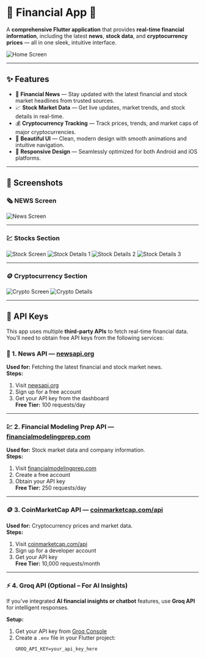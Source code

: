 # 💸 Financial App 📱

A **comprehensive Flutter application** that provides **real-time financial information**, including the latest **news**, **stock data**, and **cryptocurrency prices** — all in one sleek, intuitive interface.

![Home Screen](https://github.com/HemanthSingavarapu/FinancialAPP/blob/e62a90b4b98aeb73aefe4be58a48fb2b7cb92173/screenshots/HOMEPage1.png)

---

## ✨ Features

- 📰 **Financial News** — Stay updated with the latest financial and stock market headlines from trusted sources.  
- 📈 **Stock Market Data** — Get live updates, market trends, and stock details in real-time.  
- 💰 **Cryptocurrency Tracking** — Track prices, trends, and market caps of major cryptocurrencies.  
- 🎨 **Beautiful UI** — Clean, modern design with smooth animations and intuitive navigation.  
- 📱 **Responsive Design** — Seamlessly optimized for both Android and iOS platforms.

---

## 📸 Screenshots

### 🗞️ NEWS Screen
![News Screen](https://github.com/HemanthSingavarapu/FinancialAPP/blob/952e62ce5a51d28f267a34e7fb2bb9076dd2e7b9/screenshots/news_screen.png)

---

### 💹 Stocks Section
![Stock Screen](https://github.com/HemanthSingavarapu/FinancialAPP/blob/952e62ce5a51d28f267a34e7fb2bb9076dd2e7b9/screenshots/Stockscreen.png)
![Stock Details 1](https://github.com/HemanthSingavarapu/FinancialAPP/blob/952e62ce5a51d28f267a34e7fb2bb9076dd2e7b9/screenshots/StockDetails1.png)
![Stock Details 2](https://github.com/HemanthSingavarapu/FinancialAPP/blob/952e62ce5a51d28f267a34e7fb2bb9076dd2e7b9/screenshots/StockDetails2.png)
![Stock Details 3](https://github.com/HemanthSingavarapu/FinancialAPP/blob/952e62ce5a51d28f267a34e7fb2bb9076dd2e7b9/screenshots/StockDetails3.png)

---

### 🪙 Cryptocurrency Section
![Crypto Screen](https://github.com/HemanthSingavarapu/FinancialAPP/blob/952e62ce5a51d28f267a34e7fb2bb9076dd2e7b9/screenshots/cryptoScreen.png)
![Crypto Details](https://github.com/HemanthSingavarapu/FinancialAPP/blob/952e62ce5a51d28f267a34e7fb2bb9076dd2e7b9/screenshots/CryptoDetails.png)

---

## 🔑 API Keys

This app uses multiple **third-party APIs** to fetch real-time financial data.  
You’ll need to obtain free API keys from the following services:

### 📰 1. News API — [newsapi.org](https://newsapi.org)
**Used for:** Fetching the latest financial and stock market news.  
**Steps:**
1. Visit [newsapi.org](https://newsapi.org)
2. Sign up for a free account
3. Get your API key from the dashboard  
**Free Tier:** 100 requests/day

---

### 💹 2. Financial Modeling Prep API — [financialmodelingprep.com](https://financialmodelingprep.com)
**Used for:** Stock market data and company information.  
**Steps:**
1. Visit [financialmodelingprep.com](https://financialmodelingprep.com)
2. Create a free account
3. Obtain your API key  
**Free Tier:** 250 requests/day

---

### 🪙 3. CoinMarketCap API — [coinmarketcap.com/api](https://coinmarketcap.com/api)
**Used for:** Cryptocurrency prices and market data.  
**Steps:**
1. Visit [coinmarketcap.com/api](https://coinmarketcap.com/api)
2. Sign up for a developer account
3. Get your API key  
**Free Tier:** 10,000 requests/month

---

### ⚡ 4. Groq API (Optional – For AI Insights)
If you’ve integrated **AI financial insights or chatbot** features, use **Groq API** for intelligent responses.

**Setup:**
1. Get your API key from [Groq Console](https://console.groq.com)
2. Create a `.env` file in your Flutter project:
   ```env
   GROQ_API_KEY=your_api_key_here
